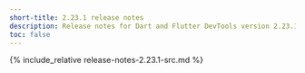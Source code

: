 ```yaml
---
short-title: 2.23.1 release notes
description: Release notes for Dart and Flutter DevTools version 2.23.1.
toc: false
---
```


{% include_relative release-notes-2.23.1-src.md %}
